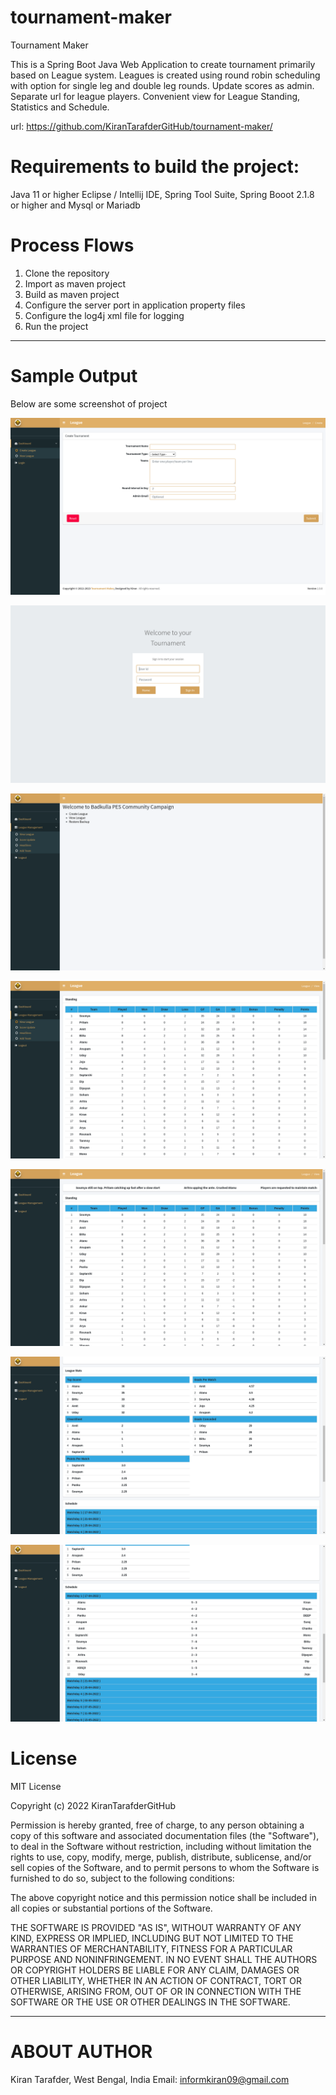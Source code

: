 # tournament-maker

Tournament Maker

This is a Spring Boot Java Web Application to create tournament primarily based on League system. Leagues is created using round robin scheduling with option for single leg and double leg rounds. 
Update scores as admin. Separate url for league players.
Convenient view for League Standing, Statistics and Schedule.

url: https://github.com/KiranTarafderGitHub/tournament-maker/

# Requirements to build the project:

Java 11 or higher
Eclipse / Intellij IDE,  Spring Tool Suite, Spring Booot 2.1.8 or higher and Mysql or Mariadb

# Process Flows

1. Clone the repository
2. Import as maven project
3. Build as maven project
4. Configure the server port in application property files
5. Configure the log4j xml file for logging
6. Run the project

---------------------------------------------------------------------------------------------------------------------------------------------------------
# Sample Output

Below are some screenshot of project

![Create League](https://github.com/KiranTarafderGitHub/tournament-maker/blob/main/.github/images/Screenshot%20from%202022-04-25%2019-33-09.png)

![Create League](https://github.com/KiranTarafderGitHub/tournament-maker/blob/main/.github/images/Screenshot%20from%202022-04-25%2019-33-28.png)

![Create League](https://github.com/KiranTarafderGitHub/tournament-maker/blob/main/.github/images/Screenshot%20from%202022-04-25%2019-33-38.png)

![Create League](https://github.com/KiranTarafderGitHub/tournament-maker/blob/main/.github/images/Screenshot%20from%202022-04-25%2019-33-51.png)

![Create League](https://github.com/KiranTarafderGitHub/tournament-maker/blob/main/.github/images/Screenshot%20from%202022-04-25%2019-34-38.png)

![Create League](https://github.com/KiranTarafderGitHub/tournament-maker/blob/main/.github/images/Screenshot%20from%202022-04-25%2019-34-47.png)

![Create League](https://github.com/KiranTarafderGitHub/tournament-maker/blob/main/.github/images/Screenshot%20from%202022-04-25%2019-34-52.png)


# License

MIT License

Copyright (c) 2022 KiranTarafderGitHub

Permission is hereby granted, free of charge, to any person obtaining a copy
of this software and associated documentation files (the "Software"), to deal
in the Software without restriction, including without limitation the rights
to use, copy, modify, merge, publish, distribute, sublicense, and/or sell
copies of the Software, and to permit persons to whom the Software is
furnished to do so, subject to the following conditions:

The above copyright notice and this permission notice shall be included in all
copies or substantial portions of the Software.

THE SOFTWARE IS PROVIDED "AS IS", WITHOUT WARRANTY OF ANY KIND, EXPRESS OR
IMPLIED, INCLUDING BUT NOT LIMITED TO THE WARRANTIES OF MERCHANTABILITY,
FITNESS FOR A PARTICULAR PURPOSE AND NONINFRINGEMENT. IN NO EVENT SHALL THE
AUTHORS OR COPYRIGHT HOLDERS BE LIABLE FOR ANY CLAIM, DAMAGES OR OTHER
LIABILITY, WHETHER IN AN ACTION OF CONTRACT, TORT OR OTHERWISE, ARISING FROM,
OUT OF OR IN CONNECTION WITH THE SOFTWARE OR THE USE OR OTHER DEALINGS IN THE
SOFTWARE.

---------------------------------------------------------------------------------------------------------------------------------

# ABOUT AUTHOR

Kiran Tarafder,
West Bengal, India
Email: informkiran09@gmail.com
